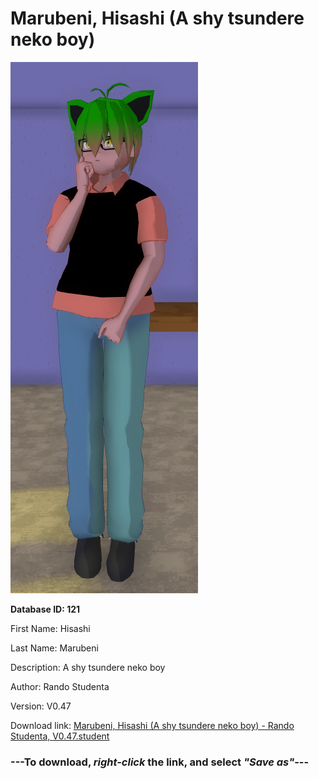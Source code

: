 # Marubeni, Hisashi (A shy tsundere neko boy)

<img src="https://raw.githubusercontent.com/Arbiter1223/Daigaku-Gurashi-Custom-Students/master/Students/Files/Marubeni%2C%20Hisashi%20(A%20shy%20tsundere%20neko%20boy).png" title="Marubeni, Hisashi (A shy tsundere neko boy) - Rando Studenta, V0.47">

**Database ID: 121**

First Name: Hisashi

Last Name: Marubeni

Description: A shy tsundere neko boy

Author: Rando Studenta

Version: V0.47

Download link: <a href="https://raw.githubusercontent.com/Arbiter1223/Daigaku-Gurashi-Custom-Students/master/Students/Files/Marubeni%2C%20Hisashi%20(A%20shy%20tsundere%20neko%20boy)%20-%20Rando%20Studenta%2C%20V0.47.student">Marubeni, Hisashi (A shy tsundere neko boy) - Rando Studenta, V0.47.student</a>

### ---**To download, _right-click_ the link, and select _"Save as"_**---
